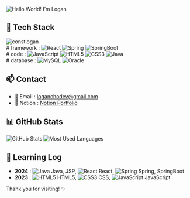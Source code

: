 ![Hello World! I’m Logan](https://github.com/loganchodev/loganchodev/assets/161540640/ba26089b-81db-4bd4-b1a6-586bf4df2654)

## 🌟 Tech Stack
<div style="display: block;">
  <img src="https://github.com/loganchodev/loganchodev/assets/161540640/60decd93-7086-4627-b506-39ee708cb409" alt="constlogan" style="margin-right: 10px;" />
  <div>
    # framework : <img src="https://img.shields.io/badge/-React-61DAFB?style=flat-square&logo=react&logoColor=black" alt="React" />
    <img src="https://img.shields.io/badge/-Spring-6DB33F?style=flat-square&logo=spring&logoColor=white" alt="Spring" />
    <img src="https://img.shields.io/badge/-SpringBoot-6DB33F?style=flat-square&logo=spring-boot&logoColor=white" alt="SpringBoot" /><br>
    # code : <img src="https://img.shields.io/badge/-JavaScript-F7DF1E?style=flat-square&logo=javascript&logoColor=black" alt="JavaScript" />
    <img src="https://img.shields.io/badge/-HTML5-E34F26?style=flat-square&logo=html5&logoColor=white" alt="HTML5" />
    <img src="https://img.shields.io/badge/-CSS3-1572B6?style=flat-square&logo=css3&logoColor=white" alt="CSS3" />
    <img src="https://img.shields.io/badge/-Java-007396?style=flat-square&logo=java&logoColor=white" alt="Java" /><br>
    # database : <img src="https://img.shields.io/badge/-MySQL-4479A1?style=flat-square&logo=mysql&logoColor=white" alt="MySQL" />
    <img src="https://img.shields.io/badge/-Oracle-F80000?style=flat-square&logo=oracle&logoColor=white" alt="Oracle" />
  </div>
</div>


## 📫 Contact

- 📧 Email : [loganchodev@gmail.com](mailto:loganchodev@gmail.com)
- 🔗 Notion : [Notion Portfolio](https://www.notion.so/Logan-26328cb1a7244ce6a2ac5937dfd1c0a4)

## 📊 GitHub Stats

<a href="https://github.com/loganchodev">
  <img align="left" src="https://github-readme-stats.vercel.app/api?username=loganchodev&show_icons=true&hide_border=true&theme=vue&bg_color=00000000" alt="GitHub Stats" />
</a>
<a href="https://github.com/loganchodev">
  <img align="left" src="https://github-readme-stats.vercel.app/api/top-langs/?username=loganchodev&layout=compact&hide_border=true&theme=vue&bg_color=00000000" alt="Most Used Languages" />
</a>

<br clear="left"/>

## 📝 Learning Log

- **2024** : ![Java](https://img.icons8.com/color/24/000000/java-coffee-cup-logo--v1.png) Java, JSP, ![React](https://img.icons8.com/officel/24/000000/react.png) React, ![Spring](https://img.icons8.com/color/24/000000/spring-logo.png) Spring, SpringBoot
- **2023** : ![HTML5](https://img.icons8.com/color/24/000000/html-5--v1.png) HTML5, ![CSS3](https://img.icons8.com/color/24/000000/css3.png) CSS, ![JavaScript](https://img.icons8.com/color/24/000000/javascript--v1.png) JavaScript


Thank you for visiting! ✨
